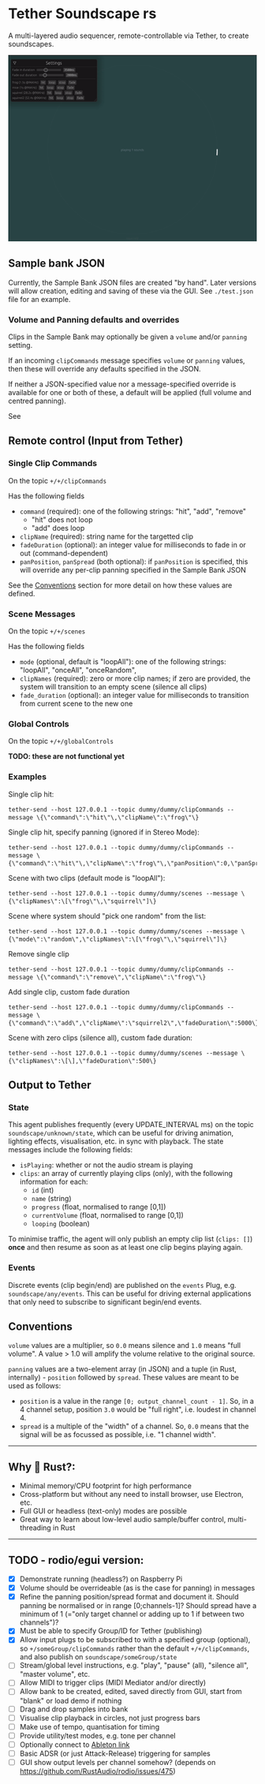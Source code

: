 # Tether Soundscape rs

A multi-layered audio sequencer, remote-controllable via Tether, to create soundscapes.

![screenshot animation](./soundscape.gif)

## Sample bank JSON
Currently, the Sample Bank JSON files are created "by hand". Later versions will allow creation, editing and saving of these via the GUI. See `./test.json` file for an example.

### Volume and Panning defaults and overrides
Clips in the Sample Bank may optionally be given a `volume` and/or `panning` setting.

If an incoming `clipCommands` message specifies `volume` or `panning` values, then these will override any defaults specified in the JSON.

If neither a JSON-specified value nor a message-specified override is available for one or both of these, a default will be applied (full volume and centred panning).

See

## Remote control (Input from Tether)

### Single Clip Commands
On the topic `+/+/clipCommands`

Has the following fields
- `command` (required): one of the following strings: "hit", "add", "remove"
  - "hit" does not loop
  - "add" does loop
- `clipName` (required): string name for the targetted clip
- `fadeDuration` (optional): an integer value for milliseconds to fade in or out (command-dependent)
- `panPosition`, `panSpread` (both optional): if `panPosition` is specified, this will override any per-clip panning specified in the Sample Bank JSON

See the [Conventions](#conventions) section for more detail on how these values are defined. 

### Scene Messages
On the topic `+/+/scenes`

Has the following fields
- `mode` (optional, default is "loopAll"): one of the following strings: "loopAll", "onceAll", "onceRandom",
- `clipNames` (required): zero or more clip names; if zero are provided, the system will transition to an empty scene (silence all clips)
- `fade_duration` (optional):  an integer value for milliseconds to transition from current scene to the new one

### Global Controls
On the topic `+/+/globalControls`

**TODO: these are not functional yet**
### Examples

Single clip hit:
```
tether-send --host 127.0.0.1 --topic dummy/dummy/clipCommands --message \{\"command\":\"hit\"\,\"clipName\":\"frog\"\}
```

Single clip hit, specify panning (ignored if in Stereo Mode):
```
tether-send --host 127.0.0.1 --topic dummy/dummy/clipCommands --message \{\"command\":\"hit\"\,\"clipName\":\"frog\"\,\"panPosition\":0,\"panSpread\":1\}
```


Scene with two clips (default mode is "loopAll"):
```
tether-send --host 127.0.0.1 --topic dummy/dummy/scenes --message \{\"clipNames\":\[\"frog\"\,\"squirrel\"]\}
```

Scene where system should "pick one random" from the list:
```
tether-send --host 127.0.0.1 --topic dummy/dummy/scenes --message \{\"mode\":\"random\",\"clipNames\":\[\"frog\"\,\"squirrel\"]\}
```

Remove single clip
```
tether-send --host 127.0.0.1 --topic dummy/dummy/clipCommands --message \{\"command\":\"remove\",\"clipName\":\"frog\"\}
```

Add single clip, custom fade duration
```
tether-send --host 127.0.0.1 --topic dummy/dummy/clipCommands --message \{\"command\":\"add\",\"clipName\":\"squirrel2\",\"fadeDuration\":5000\}
```

Scene with zero clips (silence all), custom fade duration:
```
tether-send --host 127.0.0.1 --topic dummy/dummy/scenes --message \{\"clipNames\":\[\],\"fadeDuration\":500\}
```

## Output to Tether

### State
This agent publishes frequently (every UPDATE_INTERVAL ms) on the topic `soundscape/unknown/state`, which can be useful for driving animation, lighting effects, visualisation, etc. in sync with playback. The state messages include the following fields:

- `isPlaying`: whether or not the audio stream is playing
- `clips`: an array of currently playing clips (only), with the following information for each:
  - `id` (int)
  - `name` (string)
  - `progress` (float, normalised to range [0,1])
  - `currentVolume` (float, normalised to range [0,1])
  - `looping` (boolean)

To minimise traffic, the agent will only publish an empty clip list (`clips: []`) **once** and then resume as soon as at least one clip begins playing again.

### Events
Discrete events (clip begin/end) are published on the `events` Plug, e.g. `soundscape/any/events`. This can be useful for driving external applications that only need to subscribe to significant begin/end events.

## Conventions
`volume` values are a multiplier, so `0.0` means silence and `1.0` means "full volume". A value > 1.0 will amplify the volume relative to the original source.

`panning` values are a two-element array (in JSON) and a tuple (in Rust, internally) - `position` followed by `spread`. These values are meant to be used as follows:
 - `position` is a value in the range `[0; output_channel_count - 1]`. So, in a 4 channel setup, position `3.0` would be "full right", i.e. loudest in channel 4.
 - `spread` is a multiple of the "width" of a channel. So, `0.0` means that the signal will be as focussed as possible, i.e. "1 channel width".



___
## Why 🦀 Rust?:
- Minimal memory/CPU footprint for high performance
- Cross-platform but without any need to install browser, use Electron, etc.
- Full GUI or headless (text-only) modes are possible
- Great way to learn about low-level audio sample/buffer control, multi-threading in Rust

___ 

## TODO - rodio/egui version:
- [x] Demonstrate running (headless?) on Raspberry Pi
- [x] Volume should be overrideable (as is the case for panning) in messages
- [x] Refine the panning position/spread format and document it. Should panning be normalised or in range [0;channels-1]? Should spread have a minimum of 1 (="only target channel or adding up to 1 if between two channels")?
- [x] Must be able to specify Group/ID for Tether (publishing)
- [x] Allow input plugs to be subscribed to with a specified group (optional), so `+/someGroup/clipCommands` rather than the default `+/+/clipCommands`, and also publish on `soundscape/someGroup/state` 
- [ ] Stream/global level instructions, e.g. "play", "pause" (all), "silence all", "master volume", etc.
- [ ] Allow MIDI to trigger clips (MIDI Mediator and/or directly)
- [ ] Allow bank to be created, edited, saved directly from GUI, start from "blank" or load demo if nothing
- [ ] Drag and drop samples into bank
- [ ] Visualise clip playback in circles, not just progress bars
- [ ] Make use of tempo, quantisation for timing
- [ ] Provide utility/test modes, e.g. tone per channel
- [ ] Optionally connect to [Ableton link](https://docs.rs/ableton-link/latest/ableton_link/)
- [ ] Basic ADSR (or just Attack-Release) triggering for samples
- [ ] GUI show output levels per channel somehow? (depends on https://github.com/RustAudio/rodio/issues/475)
